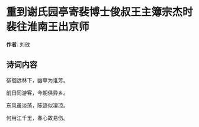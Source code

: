 # 重到谢氏园亭寄裴博士俊叔王主簿宗杰时裴往淮南王出京师

**作者**: 刘攽

## 诗词内容

徘徊远林下，幽草为谁芳。

前日同游客，今朝俱异乡。

东风虽淡荡，陈迹似凄凉。

何用江千里，春心故易伤。


